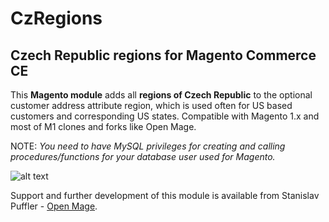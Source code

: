 # CzRegions
## Czech Republic regions for Magento Commerce CE

This **Magento module** adds all **regions of Czech Republic** to the optional customer address attribute region, which is used often for US based customers and corresponding US states. Compatible with Magento 1.x and most of M1 clones and forks like Open Mage.

NOTE: *You need to have MySQL privileges for creating and calling procedures/functions for your database user used for Magento.*

![alt text](http://www.openmage.cz/github/images/CzRegions.png "Magento module CzRegions - kraje České republiky")

Support and further development of this module is available from Stanislav Puffler - [Open Mage](https://www.openmage.cz).
